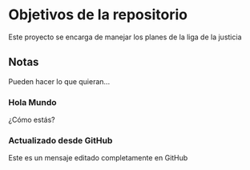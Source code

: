 # Objetivos de la repositorio

Este proyecto se encarga de manejar los planes de la liga de la justicia


## Notas
Pueden hacer lo que quieran...

### Hola Mundo
¿Cómo estás?

### Actualizado desde GitHub
Este es un mensaje editado completamente en GitHub
